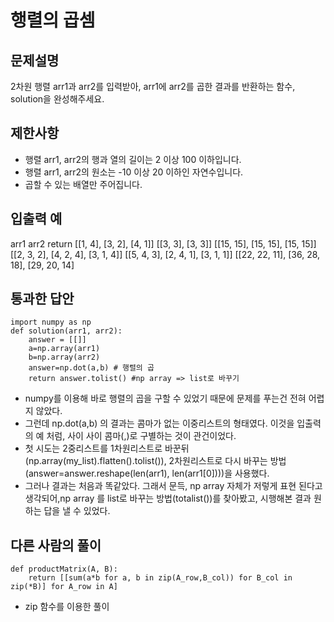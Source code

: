 # 행렬의 곱셈
## 문제설명
2차원 행렬 arr1과 arr2를 입력받아, arr1에 arr2를 곱한 결과를 반환하는 함수, solution을 완성해주세요.

## 제한사항
- 행렬 arr1, arr2의 행과 열의 길이는 2 이상 100 이하입니다.
- 행렬 arr1, arr2의 원소는 -10 이상 20 이하인 자연수입니다.
- 곱할 수 있는 배열만 주어집니다.

## 입출력 예
arr1	                                  arr2	                                  return
[[1, 4], [3, 2], [4, 1]]	            [[3, 3], [3, 3]]	                      [[15, 15], [15, 15], [15, 15]]
[[2, 3, 2], [4, 2, 4], [3, 1, 4]]   	[[5, 4, 3], [2, 4, 1], [3, 1, 1]]     	[[22, 22, 11], [36, 28, 18], [29, 20, 14]

## 통과한 답안
```
import numpy as np
def solution(arr1, arr2):
    answer = [[]]
    a=np.array(arr1)
    b=np.array(arr2)
    answer=np.dot(a,b) # 행렬의 곱 
    return answer.tolist() #np array => list로 바꾸기
```

- numpy를 이용해 바로 행렬의 곱을 구할 수 있었기 때문에 문제를 푸는건 전혀 어렵지 않았다. 
- 그런데 np.dot(a,b) 의 결과는 콤마가 없는 이중리스트의 형태였다. 이것을 입출력의 예 처럼, 사이 사이 콤마(,)로 구별하는 것이 관건이었다.
- 첫 시도는 2중리스트를 1차원리스트로 바꾼뒤(np.array(my_list).flatten().tolist()), 2차원리스트로 다시 바꾸는 방법(answer=answer.reshape(len(arr1), len(arr1[0])))을 사용했다.
- 그러나 결과는 처음과 똑같았다. 그래서 문득, np array 자체가 저렇게 표현 된다고 생각되어,np array 를 list로 바꾸는 방법(totalist())를 찾아봤고, 시행해본 결과 원하는 답을 낼 수 있었다.

## 다른 사람의 풀이
```
def productMatrix(A, B):
    return [[sum(a*b for a, b in zip(A_row,B_col)) for B_col in zip(*B)] for A_row in A]

```
- zip 함수를 이용한 풀이 
